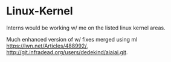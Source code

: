 # Linux-Kernel

Interns would be working w/ me on the listed linux kernel areas.

Much enhanced version of w/ fixes merged using ml https://lwn.net/Articles/488992/,  http://git.infradead.org/users/dedekind/aiaiai.git.

